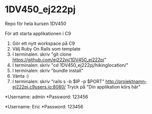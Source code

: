 # 1DV450_ej222pj
Repo för hela kursen 1DV450

För att starta applikationen i C9   
1. Gör ett nytt workspace på C9
2. Välj Ruby On Rails som template
3. I terminalen: skriv  "git clone https://github.com/ej222pj/1DV450_ej222pj"
4. I terminalen: skriv "cd 1DV450_ej222pj/hikinglocation/"
5. I terminalen: skriv "bundle install"
6. Vänta :)
7. I terminalen: skriv "rails s -b $IP -p $PORT"
http://projektnamn-ej222pj.c9users.io:8080/
Tryck på "Din applikation körs här"

*Username: admin
*Password: 123456

*Username: Eric
*Password: 123456
